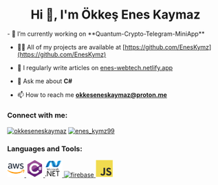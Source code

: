<h1 align="center">Hi 👋, I'm Ökkeş Enes Kaymaz</h1>
- 🔭 I’m currently working on **Quantum-Crypto-Telegram-MiniApp**


- 👨‍💻 All of my projects are available at [https://github.com/EnesKymz](https://github.com/EnesKymz)

- 📝 I regularly write articles on [enes-webtech.netlify.app](enes-webtech.netlify.app)

- 💬 Ask me about **C#**

- 📫 How to reach me **okkeseneskaymaz@proton.me**

<h3 align="left">Connect with me:</h3>
<p align="left">
<a href="https://linkedin.com/in/okkeseneskaymaz" target="blank"><img align="center" src="https://raw.githubusercontent.com/rahuldkjain/github-profile-readme-generator/master/src/images/icons/Social/linked-in-alt.svg" alt="okkeseneskaymaz" height="30" width="40" /></a>
<a href="https://instagram.com/enes_kymz99" target="blank"><img align="center" src="https://raw.githubusercontent.com/rahuldkjain/github-profile-readme-generator/master/src/images/icons/Social/instagram.svg" alt="enes_kymz99" height="30" width="40" /></a>
</p>

<h3 align="left">Languages and Tools:</h3>
<p align="left"> <a href="https://aws.amazon.com" target="_blank" rel="noreferrer"> <img src="https://raw.githubusercontent.com/devicons/devicon/master/icons/amazonwebservices/amazonwebservices-original-wordmark.svg" alt="aws" width="40" height="40"/> </a> <a href="https://www.w3schools.com/cs/" target="_blank" rel="noreferrer"> <img src="https://raw.githubusercontent.com/devicons/devicon/master/icons/csharp/csharp-original.svg" alt="csharp" width="40" height="40"/> </a> <a href="https://dotnet.microsoft.com/" target="_blank" rel="noreferrer"> <img src="https://raw.githubusercontent.com/devicons/devicon/master/icons/dot-net/dot-net-original-wordmark.svg" alt="dotnet" width="40" height="40"/> </a> <a href="https://firebase.google.com/" target="_blank" rel="noreferrer"> <img src="https://www.vectorlogo.zone/logos/firebase/firebase-icon.svg" alt="firebase" width="40" height="40"/> </a> <a href="https://developer.mozilla.org/en-US/docs/Web/JavaScript" target="_blank" rel="noreferrer"> <img src="https://raw.githubusercontent.com/devicons/devicon/master/icons/javascript/javascript-original.svg" alt="javascript" width="40" height="40"/> </a> </p>
